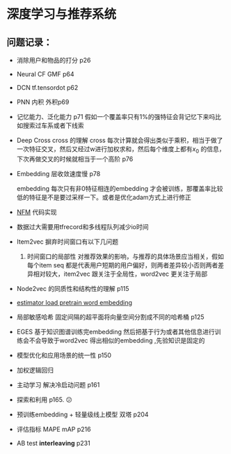 # 深度学习与推荐系统

## 问题记录：

- 消除用户和物品的打分 p26

- Neural CF GMF p64

- DCN  tf.tensordot p62

- PNN  内积 外积p69

- 记忆能力、泛化能力 p71 假如一个覆盖率只有1%的强特征会背记忆下来吗比如搜索过车系或者下线索 

- Deep Cross  cross 的理解  cross 每次计算就会得出类似于乘积，相当于做了一次特征交叉，然后又经过w进行加权求和，然后每个维度上都有$x_{0}$ 的信息，下次再做交叉的时候就相当于一个高阶 p76

- Embedding 层收敛速度慢 p78

  embedding 每次只有非0特征相连的embedding 才会被训练，那覆盖率比较低的特征是不是要过采样一下。或者是优化adam方式上进行修正
  
- [NFM]( https://github.com/xxxmin/ctr_Keras) 代码实现

- 数据过大需要用tfrecord和多线程队列减少io时间

- Item2vec 摒弃时间窗口有以下几问题

  1. 时间窗口的局部性  对推荐效果的影响，与推荐的具体场景应当相关，假如每个item seq 都是代表用户短期的用户偏好，则两者差异较小否则两者差异相对较大，item2vec 跟关注于全局性，word2vec 更关注于局部


- Node2vec 的同质性和结构性的理解 p115 

- [estimator load pretrain word embedding ](https://androidkt.com/pre-trained-word-embedding-tensorflow-using-estimator-api/)

- 局部敏感哈希 固定间隔的超平面将向量空间分割成不同的哈希桶  p125

- EGES 基于知识图谱训练完embedding 然后把基于行为或者其他信息进行训练会不会导致于word2vec 得出相似的embedding ,先验知识是固定的 

- 模型优化和应用场景的统一性 p150

- 加权逻辑回归

- 主动学习 解决冷启动问题 p161 

- 探索和利用 p165. :confused:

- 预训练embedding + 轻量级线上模型 双塔 p204

- 评估指标 MAPE mAP p216

- AB test **interleaving** p231

  

  

  
  
  
  
  
  
  
  
  